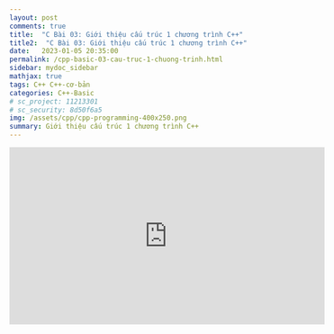 ```yaml
---
layout: post
comments: true
title:  "C Bài 03: Giới thiệu cấu trúc 1 chương trình C++"
title2:  "C Bài 03: Giới thiệu cấu trúc 1 chương trình C++"
date:   2023-01-05 20:35:00
permalink: /cpp-basic-03-cau-truc-1-chuong-trinh.html
sidebar: mydoc_sidebar
mathjax: true
tags: C++ C++-cơ-bản
categories: C++-Basic
# sc_project: 11213301
# sc_security: 8d50f6a5
img: /assets/cpp/cpp-programming-400x250.png
summary: Giới thiệu cấu trúc 1 chương trình C++
---
```

<iframe width="560" height="315" src="https://www.youtube.com/embed/Cuo0yh6j3P8?si=s6EYOy-klR1hIjuE" title="YouTube video player" frameborder="0" allow="accelerometer; autoplay; clipboard-write; encrypted-media; gyroscope; picture-in-picture; web-share" referrerpolicy="strict-origin-when-cross-origin" allowfullscreen></iframe>
